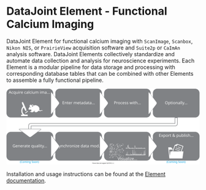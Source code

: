 # DataJoint Element - Functional Calcium Imaging

DataJoint Element for functional calcium imaging with `ScanImage`, `Scanbox`, `Nikon
NIS`, or `PrairieView` acquisition software and `Suite2p` or `CaImAn` analysis
software. DataJoint Elements collectively standardize and automate data collection and
analysis for neuroscience experiments. Each Element is a modular pipeline for data
storage and processing with corresponding database tables that can be combined with
other Elements to assemble a fully functional pipeline.

![diagram](https://raw.githubusercontent.com/datajoint/element-calcium-imaging/main/images/diagram_flowchart.svg)

Installation and usage instructions can be found at the
[Element documentation](https://datajoint.com/docs/elements/element-calcium-imaging).

